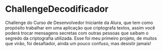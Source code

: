 # ChallengeDecodificador
Challenge do Curso de Desenvolvedor Iniciante da Alura, que tem como propósito trabalhar em uma aplicação que criptografa textos, 
assim você poderá trocar mensagens secretas com outras pessoas que saibam o segredo da criptografia utilizada.
Esse foi meu primeiro projeto, de muitos que virão, foi desafiador, ainda um pouco confuso, mas desistir jamais!
